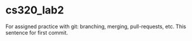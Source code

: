 # cs320_lab2
For assigned practice with git: branching, merging, pull-requests, etc.
This sentence for first commit.
